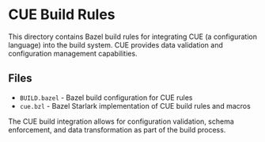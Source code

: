 # CUE Build Rules

This directory contains Bazel build rules for integrating CUE (a configuration language) into the build system. CUE provides data validation and configuration management capabilities.

## Files

- `BUILD.bazel` - Bazel build configuration for CUE rules
- `cue.bzl` - Bazel Starlark implementation of CUE build rules and macros

The CUE build integration allows for configuration validation, schema enforcement, and data transformation as part of the build process.